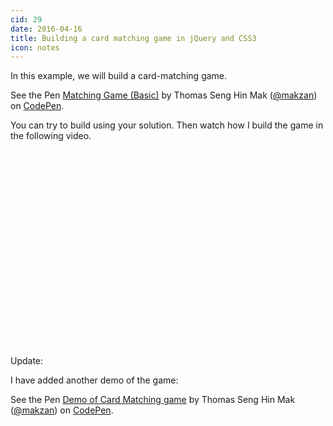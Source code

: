 ```yaml
---
cid: 29
date: 2016-04-16
title: Building a card matching game in jQuery and CSS3
icon: notes
---
```


In this example, we will build a card-matching game.

<p data-height="455" data-theme-id="dark" data-slug-hash="WwJGvX" data-default-tab="js,result" data-user="makzan" data-embed-version="2" class="codepen">See the Pen <a href="http://codepen.io/makzan/pen/WwJGvX/">Matching Game (Basic)</a> by Thomas Seng Hin Mak (<a href="http://codepen.io/makzan">@makzan</a>) on <a href="http://codepen.io">CodePen</a>.</p>
<script async src="//assets.codepen.io/assets/embed/ei.js"></script>

You can try to build using your solution. Then watch how I build the game in the following video.

<script charset="ISO-8859-1" src="//fast.wistia.com/assets/external/E-v1.js" async></script><div class="wistia_responsive_padding" style="padding:62.5% 0 0 0;position:relative;"><div class="wistia_responsive_wrapper" style="height:100%;left:0;position:absolute;top:0;width:100%;"><div class="wistia_embed wistia_async_4jrwtqcx8l seo=false videoFoam=true" style="height:100%;width:100%">&nbsp;</div></div></div>

Update:

I have added another demo of the game:

<p data-height="485" data-theme-id="dark" data-slug-hash="vGjexd" data-default-tab="js,result" data-user="makzan" data-embed-version="2" class="codepen">See the Pen <a href="http://codepen.io/makzan/pen/vGjexd/">Demo of Card Matching game</a> by Thomas Seng Hin Mak (<a href="http://codepen.io/makzan">@makzan</a>) on <a href="http://codepen.io">CodePen</a>.</p>
<script async src="//assets.codepen.io/assets/embed/ei.js"></script>